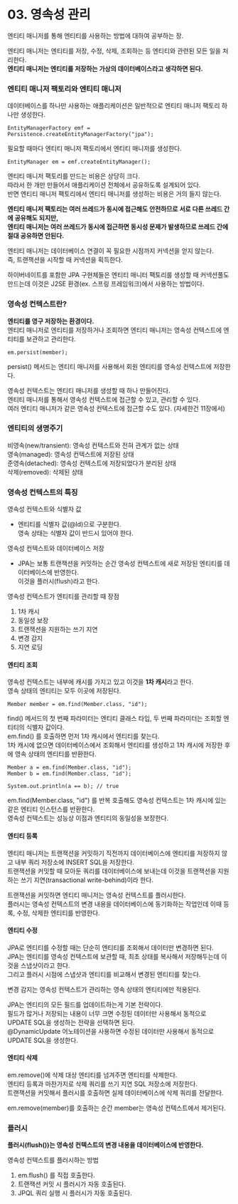 # 03. 영속성 관리

엔티티 매니저를 통해 엔티티를 사용하는 방법에 대하여 공부하는 장.

엔티티 매니저는 엔티티를 저장, 수정, 삭제, 조회하는 등 엔티티와 관련된 모든 일을 처리한다.  
**엔티티 매니저는 엔티티를 저장하는 가상의 데이터베이스라고 생각하면 된다.**

### 엔티티 매니저 팩토리와 엔티티 매니저

데이터베이스를 하나만 사용하는 애플리케이션은 일반적으로 엔티티 매니저 팩토리 하나만 생성한다.  
```text
EntityManagerFactory emf = Persistence.createEntityManagerFactory("jpa");
```

필요할 때마다 엔티티 매니저 팩토리에서 엔티티 매니저를 생성한다.  
```text
EntityManager em = emf.createEntityManager();
```

엔티티 매니저 팩토리를 만드는 비용은 상당히 크다.  
따라서 한 개만 만들어서 애플리케이션 전체에서 공유하도록 설계되어 있다.    
반면 엔티티 매니저 팩토리에서 엔티티 매니저를 생성하는 비용은 거의 들지 않는다.  

**엔티티 매니저 팩토리는 여러 쓰레드가 동시에 접근해도 안전하므로 서로 다른 쓰레드 간에 공유해도 되지만,  
엔티티 매니저는 여러 쓰레드가 동시에 접근하면 동시성 문제가 발생하므로 쓰레드 간에 절대 공유하면 안된다.**

엔티티 매니저는 데이터베이스 연결이 꼭 필요한 시점까지 커넥션을 얻지 않는다.  
즉, 트랜잭션을 시작할 때 커넥션을 획득한다.  

하이버네이트를 포함한 JPA 구현체들은 엔티티 매니터 팩토리를 생성할 때 커넥션풀도 만드는데 이것은 J2SE 환경(ex. 스프링 프레임워크)에서 사용하는 방법이다.

### 영속성 컨텍스트란?

**엔티티를 영구 저장하는 환경이다.**  
엔티티 매니저로 엔티티를 저장하거나 조회하면 엔티티 매니저는 영속성 컨텍스트에 엔티티를 보관하고 관리한다.  
```text
em.persist(member);
```
persist() 메서드는 엔티티 매니저를 사용해서 회원 엔티티를 영속성 컨텍스트에 저장한다.

영속성 컨텍스트는 엔티티 매니저를 생성할 때 하나 만들어진다.  
엔티티 매니저를 통해서 영속성 컨텍스트에 접근할 수 있고, 관리할 수 있다.  
여러 엔티티 매니저가 같은 영속성 컨텍스트에 접근할 수도 있다. (자세한건 11장에서)

### 엔티티의 생명주기

비영속(new/transient): 영속성 컨텍스트와 전혀 관계가 없는 상태  
영속(managed): 영속성 컨텍스트에 저장된 상태  
준영속(detached): 영속성 컨텍스트에 저장되었다가 분리된 상태  
삭제(removed): 삭제된 상태

### 영속성 컨텍스트의 특징

영속성 컨텍스트와 식별자 값
- 엔티티를 식별자 값(@Id)으로 구분한다.  
영속 상태는 식별자 값이 반드시 있어야 한다.  
  
영속성 컨텍스트와 데이터베이스 저장
- JPA는 보통 트랜잭션을 커밋하는 순간 영속성 컨텍스트에 새로 저장된 엔티티를 데이터베이스에 반영한다.  
이것을 플러시(flush)라고 한다.
  
영속성 컨텍스트가 엔티티를 관리할 때 장점
1. 1차 캐시
2. 동일성 보장
3. 트랜잭션을 지원하는 쓰기 지연
4. 변경 감지
5. 지연 로딩

#### 엔티티 조회

영속성 컨텍스트는 내부에 캐시를 가지고 있고 이것을 **1차 캐시**라고 한다.  
영속 상태의 엔티티는 모두 이곳에 저장된다.

```text
Member member = em.find(Member.class, "id");
```

find() 메서드의 첫 번째 파라미터는 엔티티 클래스 타입, 두 번째 파라미터는 조회할 엔티티의 식별자 값이다.  
em.find() 를 호출하면 먼저 1차 캐시에서 엔티티를 찾는다.  
1차 캐시에 없으면 데이터베이스에서 조회해서 엔티티를 생성하고 1차 캐시에 저장한 후에 영속 상태의 엔티티를 반환한다.  

```text
Member a = em.find(Member.class, "id");
Member b = em.find(Member.class, "id");

System.out.println(a == b); // true
```

em.find(Member.class, "id") 를 반복 호출해도 영속성 컨텍스트는 1차 캐시에 있는 같은 엔티티 인스턴스를 반환한다.  
영속성 컨텍스트는 성능상 이점과 엔티티의 동일성을 보장한다.

#### 엔티티 등록

엔티티 매니저는 트랜잭션을 커밋하기 직전까지 데이터베이스에 엔티티를 저장하지 않고 내부 쿼리 저장소에 INSERT SQL을 저장한다.  
트랜잭션을 커밋할 때 모아둔 쿼리를 데이터베이스에 보내는데 이것을 트랜잭션을 지원하는 쓰기 지연(transactional write-behind)이라 한다.  

트랜잭션을 커밋하면 엔티티 매니저는 영속성 컨텍스트를 플러시한다.  
플러시는 영속성 컨텍스트의 변경 내용을 데이터베이스에 동기화하는 작업인데 이때 등록, 수정, 삭제한 엔티티를 반영한다.

#### 엔티티 수정

JPA로 엔티티를 수정할 때는 단순히 엔티티를 조회해서 데이터만 변경하면 된다.  
JPA는 엔티티를 영속성 컨텍스트에 보관할 때, 최초 상태를 복사해서 저장해두는데 이것을 스냅샷이라고 한다.  
그리고 플러시 시점에 스냅샷과 엔티티를 비교해서 변경된 엔티티를 찾는다.

변경 감지는 영속성 컨텍스트가 관리하는 영속 상태의 엔티티에만 적용된다.  

JPA는 엔티티의 모든 필드를 업데이트하는게 기본 전략이다.  
필드가 많거나 저장되는 내용이 너무 크면 수정된 데이터만 사용해서 동적으로 UPDATE SQL을 생성하는 전략을 선택하면 된다.  
@DynamicUpdate 어노테이션을 사용하면 수정된 데이터만 사용해서 동적으로 UPDATE SQL을 생성한다.  

#### 엔티티 삭제

em.remove()에 삭제 대상 엔티티를 넘겨주면 엔티티를 삭제한다.  
엔티티 등록과 마찬가지로 삭제 쿼리를 쓰기 지연 SQL 저장소에 저장한다.  
트랜잭션을 커밋해서 플러시를 호출하면 실제 데이터베이스에 삭제 쿼리를 전달한다.  

em.remove(member)를 호출하는 순간 member는 영속성 컨텍스트에서 제거된다.

### 플러시

**플러시(flush())는 영속성 컨텍스트의 변경 내용을 데이터베이스에 반영한다.**  

영속성 컨텍스트를 플러시하는 방법
1. em.flush() 를 직접 호출한다.
2. 트랜잭션 커밋 시 플러시가 자동 호출된다.
3. JPQL 쿼리 실행 시 플러시가 자동 호출된다.